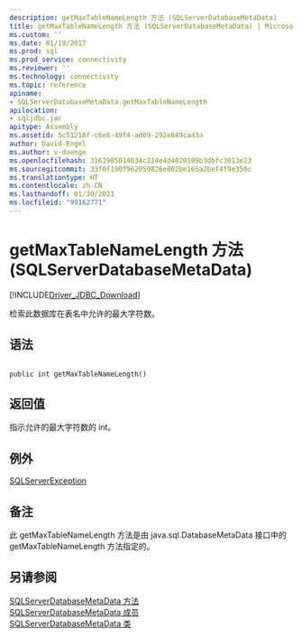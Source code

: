 ```yaml
---
description: getMaxTableNameLength 方法 (SQLServerDatabaseMetaData)
title: getMaxTableNameLength 方法 (SQLServerDatabaseMetaData) | Microsoft Docs
ms.custom: ''
ms.date: 01/19/2017
ms.prod: sql
ms.prod_service: connectivity
ms.reviewer: ''
ms.technology: connectivity
ms.topic: reference
apiname:
- SQLServerDatabaseMetaData.getMaxTableNameLength
apilocation:
- sqljdbc.jar
apitype: Assembly
ms.assetid: 5c51218f-c6e8-49f4-ad09-292e849ca43a
author: David-Engel
ms.author: v-daenge
ms.openlocfilehash: 3162905014634c224e4d4820109b3dbfc3013e23
ms.sourcegitcommit: 33f0f190f962059826e002be165a2bef4f9e350c
ms.translationtype: HT
ms.contentlocale: zh-CN
ms.lasthandoff: 01/30/2021
ms.locfileid: "99162771"
---
```

# <a name="getmaxtablenamelength-method-sqlserverdatabasemetadata"></a>getMaxTableNameLength 方法 (SQLServerDatabaseMetaData)
[!INCLUDE[Driver_JDBC_Download](../../../includes/driver_jdbc_download.md)]

  检索此数据库在表名中允许的最大字符数。  
  
## <a name="syntax"></a>语法  
  
```  
  
public int getMaxTableNameLength()  
```  
  
## <a name="return-value"></a>返回值  
 指示允许的最大字符数的 int。  
  
## <a name="exceptions"></a>例外  
 [SQLServerException](../../../connect/jdbc/reference/sqlserverexception-class.md)  
  
## <a name="remarks"></a>备注  
 此 getMaxTableNameLength 方法是由 java.sql.DatabaseMetaData 接口中的 getMaxTableNameLength 方法指定的。  
  
## <a name="see-also"></a>另请参阅  
 [SQLServerDatabaseMetaData 方法](../../../connect/jdbc/reference/sqlserverdatabasemetadata-methods.md)   
 [SQLServerDatabaseMetaData 成员](../../../connect/jdbc/reference/sqlserverdatabasemetadata-members.md)   
 [SQLServerDatabaseMetaData 类](../../../connect/jdbc/reference/sqlserverdatabasemetadata-class.md)  
  
  
